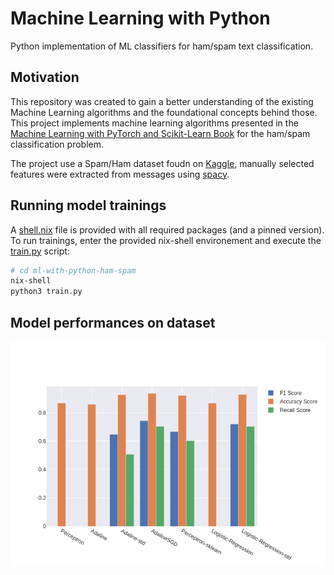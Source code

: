 # Machine Learning with Python 

Python implementation of ML classifiers for ham/spam text classification.

## Motivation

This repository was created to gain a better understanding of the existing Machine Learning algorithms and the foundational concepts behind those. This project implements machine learning algorithms presented in the [Machine Learning with PyTorch and Scikit-Learn Book](https://sebastianraschka.com/blog/2022/ml-pytorch-book.html) for the ham/spam classification problem.

The project use a Spam/Ham dataset foudn on [Kaggle](https://www.kaggle.com/datasets/bagavathypriya/spam-ham-dataset), manually selected features were extracted from messages using [spacy](https://spacy.io/).


## Running model trainings

A [shell.nix](shell.nix) file is provided with all required packages (and a pinned version). To run trainings, enter the provided nix-shell environement and execute the [train.py](train.py) script:

```bash 
# cd ml-with-python-ham-spam
nix-shell 
python3 train.py
```

## Model performances on dataset

![Performance of models](./img/scores.png)


